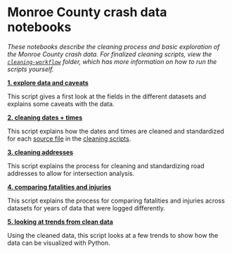 # Monroe County crash data notebooks
*These notebooks describe the cleaning process and basic exploration of the Monroe County crash data. For finalized cleaning scripts, view the [`cleaning-workflow`](../cleaning-workflow) folder, which has more information on how to run the scripts yourself.*

[**1. explore data and caveats**](1.%20explore%20data%20and%20caveats.ipynb)

This script gives a first look at the fields in the different datasets and explains some caveats with the data.

[**2. cleaning dates + times**](2.%20cleaning%20dates%20%2B%20times.ipynb)

This script explains how the dates and times are cleaned and standardized for each [source file](../data/source-data/) in the [cleaning scripts](../cleaning-workflow/cleaning-scripts/).

[**3. cleaning addresses**](3.%20cleaning%20addresses.ipynb)

This script explains the process for cleaning and standardizing road addresses to allow for intersection analysis.

[**4. comparing fatalities and injuries**](4.%20comparing%20fatalities%20and%20injuries.ipynb)

This script explains the process for comparing fatalities and injuries across datasets for years of data that were logged differently. 

[**5. looking at trends from clean data**](5.%20looking%20at%20trends%20from%20clean%20data.ipynb)

Using the cleaned data, this script looks at a few trends to show how the data can be visualized with Python.
